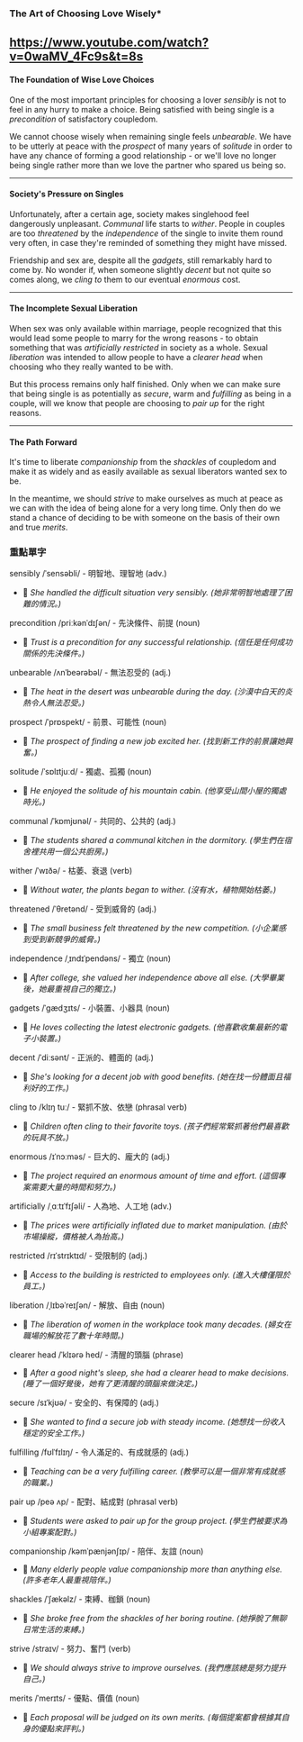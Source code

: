 ### The Art of Choosing Love Wisely*
https://www.youtube.com/watch?v=0waMV_4Fc9s&t=8s
---

#### The Foundation of Wise Love Choices

One of the most important principles for choosing a lover *sensibly* is not to feel in any hurry to make a choice. Being satisfied with being single is a *precondition* of satisfactory coupledom. 

We cannot choose wisely when remaining single feels *unbearable*. We have to be utterly at peace with the *prospect* of many years of *solitude* in order to have any chance of forming a good relationship - or we'll love no longer being single rather more than we love the partner who spared us being so.

---

#### Society's Pressure on Singles

Unfortunately, after a certain age, society makes singlehood feel dangerously unpleasant. *Communal* life starts to *wither*. People in couples are too *threatened* by the *independence* of the single to invite them round very often, in case they're reminded of something they might have missed. 

Friendship and sex are, despite all the *gadgets*, still remarkably hard to come by. No wonder if, when someone slightly *decent* but not quite so comes along, we *cling to* them to our eventual *enormous* cost.

---

#### The Incomplete Sexual Liberation

When sex was only available within marriage, people recognized that this would lead some people to marry for the wrong reasons - to obtain something that was *artificially* *restricted* in society as a whole. Sexual *liberation* was intended to allow people to have a *clearer head* when choosing who they really wanted to be with.

But this process remains only half finished. Only when we can make sure that being single is as potentially as *secure*, warm and *fulfilling* as being in a couple, will we know that people are choosing to *pair up* for the right reasons.

---

#### The Path Forward

It's time to liberate *companionship* from the *shackles* of coupledom and make it as widely and as easily available as sexual liberators wanted sex to be. 

In the meantime, we should *strive* to make ourselves as much at peace as we can with the idea of being alone for a very long time. Only then do we stand a chance of deciding to be with someone on the basis of their own and true *merits*.


### 重點單字

sensibly /ˈsensəbli/ - 明智地、理智地 (adv.)
- 📝 *She handled the difficult situation very sensibly. (她非常明智地處理了困難的情況。)*

precondition /priːkənˈdɪʃən/ - 先決條件、前提 (noun)
- 📝 *Trust is a precondition for any successful relationship. (信任是任何成功關係的先決條件。)*

unbearable /ʌnˈbeərəbəl/ - 無法忍受的 (adj.)
- 📝 *The heat in the desert was unbearable during the day. (沙漠中白天的炎熱令人無法忍受。)*

prospect /ˈprɒspekt/ - 前景、可能性 (noun)
- 📝 *The prospect of finding a new job excited her. (找到新工作的前景讓她興奮。)*

solitude /ˈsɒlɪtjuːd/ - 獨處、孤獨 (noun)
- 📝 *He enjoyed the solitude of his mountain cabin. (他享受山間小屋的獨處時光。)*

communal /ˈkɒmjʊnəl/ - 共同的、公共的 (adj.)
- 📝 *The students shared a communal kitchen in the dormitory. (學生們在宿舍裡共用一個公共廚房。)*

wither /ˈwɪðə/ - 枯萎、衰退 (verb)
- 📝 *Without water, the plants began to wither. (沒有水，植物開始枯萎。)*

threatened /ˈθretənd/ - 受到威脅的 (adj.)
- 📝 *The small business felt threatened by the new competition. (小企業感到受到新競爭的威脅。)*

independence /ˌɪndɪˈpendəns/ - 獨立 (noun)
- 📝 *After college, she valued her independence above all else. (大學畢業後，她最重視自己的獨立。)*

gadgets /ˈɡædʒɪts/ - 小裝置、小器具 (noun)
- 📝 *He loves collecting the latest electronic gadgets. (他喜歡收集最新的電子小裝置。)*

decent /ˈdiːsənt/ - 正派的、體面的 (adj.)
- 📝 *She's looking for a decent job with good benefits. (她在找一份體面且福利好的工作。)*

cling to /klɪŋ tuː/ - 緊抓不放、依戀 (phrasal verb)
- 📝 *Children often cling to their favorite toys. (孩子們經常緊抓著他們最喜歡的玩具不放。)*

enormous /ɪˈnɔːməs/ - 巨大的、龐大的 (adj.)
- 📝 *The project required an enormous amount of time and effort. (這個專案需要大量的時間和努力。)*

artificially /ˌɑːtɪˈfɪʃəli/ - 人為地、人工地 (adv.)
- 📝 *The prices were artificially inflated due to market manipulation. (由於市場操縱，價格被人為抬高。)*

restricted /rɪˈstrɪktɪd/ - 受限制的 (adj.)
- 📝 *Access to the building is restricted to employees only. (進入大樓僅限於員工。)*

liberation /ˌlɪbəˈreɪʃən/ - 解放、自由 (noun)
- 📝 *The liberation of women in the workplace took many decades. (婦女在職場的解放花了數十年時間。)*

clearer head /ˈklɪərə hed/ - 清醒的頭腦 (phrase)
- 📝 *After a good night's sleep, she had a clearer head to make decisions. (睡了一個好覺後，她有了更清醒的頭腦來做決定。)*

secure /sɪˈkjʊə/ - 安全的、有保障的 (adj.)
- 📝 *She wanted to find a secure job with steady income. (她想找一份收入穩定的安全工作。)*

fulfilling /fʊlˈfɪlɪŋ/ - 令人滿足的、有成就感的 (adj.)
- 📝 *Teaching can be a very fulfilling career. (教學可以是一個非常有成就感的職業。)*

pair up /peə ʌp/ - 配對、結成對 (phrasal verb)
- 📝 *Students were asked to pair up for the group project. (學生們被要求為小組專案配對。)*

companionship /kəmˈpænjənʃɪp/ - 陪伴、友誼 (noun)
- 📝 *Many elderly people value companionship more than anything else. (許多老年人最重視陪伴。)*

shackles /ˈʃækəlz/ - 束縛、枷鎖 (noun)
- 📝 *She broke free from the shackles of her boring routine. (她掙脫了無聊日常生活的束縛。)*

strive /straɪv/ - 努力、奮鬥 (verb)
- 📝 *We should always strive to improve ourselves. (我們應該總是努力提升自己。)*

merits /ˈmerɪts/ - 優點、價值 (noun)
- 📝 *Each proposal will be judged on its own merits. (每個提案都會根據其自身的優點來評判。)*